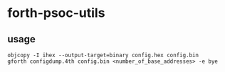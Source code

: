 # forth-psoc-utils

## usage

    objcopy -I ihex --output-target=binary config.hex config.bin
    gforth configdump.4th config.bin <number_of_base_addresses> -e bye

